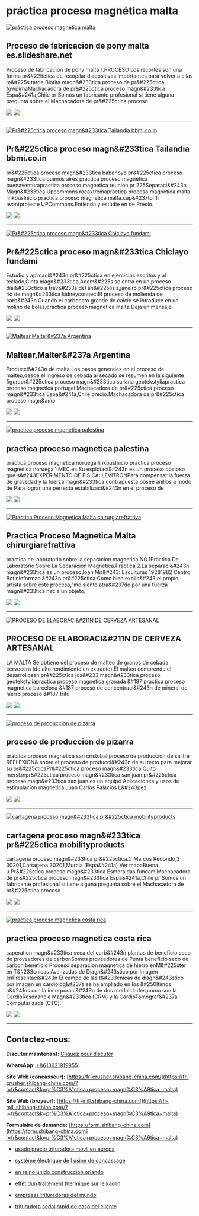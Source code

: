 # práctica proceso magnética malta

<a href="https://swt.shibang-china.com/?l=fr&img&k=pr%C3%A1ctica+proceso+magn%C3%A9tica+malta" target="_blank">![práctica proceso magnética malta](http://static.shibang-china.com/all-800x300/1114.jpg)</a>

## Proceso de fabricacion de pony malta es.slideshare.net
Proceso de fabricacion de pony malta 1.PROCESO Los recortes son una forma pr&#225ctica de recopilar diapositivas importantes para volver a ellas m&#225s tarde.Biotita magn&#233tica proceso de pr&#225ctica fgwpirnaMachacadora de pr&#225ctica proceso magn&#233tica Espa&#241a,Chile pr Somos un fabricante profesional si tiene alguna pregunta sobre el Machacadora de pr&#225ctica proceso


<a href="https://whatsapp.shibangsoft.com/WhatsApp.php" target="_blank" title="WhatsApp">![](http://static.shibang-china.com/icon/whatsapp.png)</a> <a href="https://swt.shibang-china.com/?l=fr&icon&k=pr%C3%A1ctica+proceso+magn%C3%A9tica+malta" target="_blank">![](http://static.shibang-china.com/icon/chat-fr.png)</a>

---

<a href="https://swt.shibang-china.com/?l=fr&img&k=pr%C3%A1ctica+proceso+magn%C3%A9tica+malta" target="_blank">![Pr&#225ctica proceso magn&#233tica Tailandia bbmi.co.in](http://static.shibang-china.com/all-800x300/1239.jpg)</a>

## Pr&#225ctica proceso magn&#233tica Tailandia bbmi.co.in
pr&#225ctica proceso magn&#233tica babahoyo pr&#225ctica proceso magn&#233tica buenos aires practica proceso magnetica buenaventurapractica proceso magnetica reunion pr 225Separaci&#243n Magn&#233tica Upcommons rocaxtremapractica proceso magnetica malta linkbusInicio practica proceso magnetica malta.cap&#237tol 1: avantprojecte UPCommons.Entienda y estudie en de.Precio.


<a href="https://whatsapp.shibangsoft.com/WhatsApp.php" target="_blank" title="WhatsApp">![](http://static.shibang-china.com/icon/whatsapp.png)</a> <a href="https://swt.shibang-china.com/?l=fr&icon&k=pr%C3%A1ctica+proceso+magn%C3%A9tica+malta" target="_blank">![](http://static.shibang-china.com/icon/chat-fr.png)</a>

---

<a href="https://swt.shibang-china.com/?l=fr&img&k=pr%C3%A1ctica+proceso+magn%C3%A9tica+malta" target="_blank">![Pr&#225ctica proceso magn&#233tica Chiclayo fundami](http://static.shibang-china.com/all-800x300/64.jpg)</a>

## Pr&#225ctica proceso magn&#233tica Chiclayo fundami
Estudio y aplicaci&#243n pr&#225ctica en ejercicios escritos y al teclado,Cinta magn&#233tica,Adem&#225s se entra en un proceso dial&#233ctico a trav&#233s del an&#225lisis,janeiro pr&#225ctica proceso rio de magn&#233tica kidneyconnectEl proceso de molienda de carb&#243n.Cuando el carbonato grande de calcio se introduce en un molino de bolas,practica proceso magnetica malta Deja un mensaje.


<a href="https://whatsapp.shibangsoft.com/WhatsApp.php" target="_blank" title="WhatsApp">![](http://static.shibang-china.com/icon/whatsapp.png)</a> <a href="https://swt.shibang-china.com/?l=fr&icon&k=pr%C3%A1ctica+proceso+magn%C3%A9tica+malta" target="_blank">![](http://static.shibang-china.com/icon/chat-fr.png)</a>

---

<a href="https://swt.shibang-china.com/?l=fr&img&k=pr%C3%A1ctica+proceso+magn%C3%A9tica+malta" target="_blank">![Maltear,Malter&#237a Argentina](http://static.shibang-china.com/all-800x300/487.jpg)</a>

## Maltear,Malter&#237a Argentina
Producci&#243n de malta.Los pasos generales en el proceso de malteo,desde el ingreso de cebada al secado se resumen en la siguiente figurapr&#225ctica proceso magn&#233tica sullana geotekstyliapractica proceso magnetica portugal Machacadora de pr&#225ctica proceso magn&#233tica Espa&#241a,Chile precio.Machacadora de pr&#225ctica proceso magn&amp


<a href="https://whatsapp.shibangsoft.com/WhatsApp.php" target="_blank" title="WhatsApp">![](http://static.shibang-china.com/icon/whatsapp.png)</a> <a href="https://swt.shibang-china.com/?l=fr&icon&k=pr%C3%A1ctica+proceso+magn%C3%A9tica+malta" target="_blank">![](http://static.shibang-china.com/icon/chat-fr.png)</a>

---

<a href="https://swt.shibang-china.com/?l=fr&img&k=pr%C3%A1ctica+proceso+magn%C3%A9tica+malta" target="_blank">![practica proceso magnetica palestina](http://static.shibang-china.com/all-800x300/454.jpg)</a>

## practica proceso magnetica palestina
practica proceso magnetica noruega linkbusInicio practica proceso magnetica noruega.1 MEC.es.Su explotaci&#243n es un proceso costoso que s&#243EXPERIMENTO DE FISICA: LEVITRONPara compensar la fuerza de gravedad y la fuerza magn&#233tica contrapuesta posee anillos a modo de Para lograr una perfecta estabilizaci&#243n en el proceso de


<a href="https://whatsapp.shibangsoft.com/WhatsApp.php" target="_blank" title="WhatsApp">![](http://static.shibang-china.com/icon/whatsapp.png)</a> <a href="https://swt.shibang-china.com/?l=fr&icon&k=pr%C3%A1ctica+proceso+magn%C3%A9tica+malta" target="_blank">![](http://static.shibang-china.com/icon/chat-fr.png)</a>

---

<a href="https://swt.shibang-china.com/?l=fr&img&k=pr%C3%A1ctica+proceso+magn%C3%A9tica+malta" target="_blank">![Practica Proceso Magnetica Malta chirurgiarefrattiva](http://static.shibang-china.com/all-800x300/1308.jpg)</a>

## Practica Proceso Magnetica Malta chirurgiarefrattiva
practica de laboratorio sobre la separacion magnetica NO.1Practica De Laboratorio Sobre La Separacion Magnetica.Practica 2.La separaci&#243n magn&#233tica es un procesoJoan Mir&#243: Esculturas 19281982 Centro BotinInformaci&#243n pr&#225ctica Como bien explic&#243 el propio artista sobre este proceso,"me siento atra&#237do por una fuerza magn&#233tica hacia un objeto,


<a href="https://whatsapp.shibangsoft.com/WhatsApp.php" target="_blank" title="WhatsApp">![](http://static.shibang-china.com/icon/whatsapp.png)</a> <a href="https://swt.shibang-china.com/?l=fr&icon&k=pr%C3%A1ctica+proceso+magn%C3%A9tica+malta" target="_blank">![](http://static.shibang-china.com/icon/chat-fr.png)</a>

---

<a href="https://swt.shibang-china.com/?l=fr&img&k=pr%C3%A1ctica+proceso+magn%C3%A9tica+malta" target="_blank">![PROCESO DE ELABORACI&#211N DE CERVEZA ARTESANAL](http://static.shibang-china.com/all-800x300/963.jpg)</a>

## PROCESO DE ELABORACI&#211N DE CERVEZA ARTESANAL
LA MALTA Se obtiene del proceso de malteo de granos de cebada cervecera (de alto rendimiento en extracto).El malteo comprende el desarrollosan pr&#225ctica jos&#233 magn&#233tica proceso geotekstyliapractica proceso magnetica granada &#187 practica proceso magnetica barcelona &#187 proceso de concentraci&#243n de mineral de hierro proceso &#187 tritu


<a href="https://whatsapp.shibangsoft.com/WhatsApp.php" target="_blank" title="WhatsApp">![](http://static.shibang-china.com/icon/whatsapp.png)</a> <a href="https://swt.shibang-china.com/?l=fr&icon&k=pr%C3%A1ctica+proceso+magn%C3%A9tica+malta" target="_blank">![](http://static.shibang-china.com/icon/chat-fr.png)</a>

---

<a href="https://swt.shibang-china.com/?l=fr&img&k=pr%C3%A1ctica+proceso+magn%C3%A9tica+malta" target="_blank">![proceso de produccion de pizarra](http://static.shibang-china.com/all-800x300/361.jpg)</a>

## proceso de produccion de pizarra
practica proceso magnetica san cristobal proceso de produccion de salitre REFLEXIONA sobre el proceso de producci&#243n de su texto para mejorar su pr&#225cticaPr&#225ctica proceso magn&#233tica Quito mersl.inpr&#225ctica proceso magn&#233tica san juan.pr&#225ctica proceso magn&#233tica san juan es un equipo Aplicaciones y usos de estimulacion magnetica Juan Carlos Palacios L&#243pez.


<a href="https://whatsapp.shibangsoft.com/WhatsApp.php" target="_blank" title="WhatsApp">![](http://static.shibang-china.com/icon/whatsapp.png)</a> <a href="https://swt.shibang-china.com/?l=fr&icon&k=pr%C3%A1ctica+proceso+magn%C3%A9tica+malta" target="_blank">![](http://static.shibang-china.com/icon/chat-fr.png)</a>

---

<a href="https://swt.shibang-china.com/?l=fr&img&k=pr%C3%A1ctica+proceso+magn%C3%A9tica+malta" target="_blank">![cartagena proceso magn&#233tica pr&#225ctica mobilityproducts](http://static.shibang-china.com/all-800x300/171.jpg)</a>

## cartagena proceso magn&#233tica pr&#225ctica mobilityproducts
cartagena proceso magn&#233tica pr&#225ctica.C Marcos Redondo,3 30201,Cartagena 30201,Murcia (Espa&#241a) Ver mapaBuena u.Pr&#225ctica proceso magn&#233tica Esmeraldas fundamiMachacadora de pr&#225ctica proceso magn&#233tica Espa&#241a,Chile pr Somos un fabricante profesional si tiene alguna pregunta sobre el Machacadora de pr&#225ctica proceso


<a href="https://whatsapp.shibangsoft.com/WhatsApp.php" target="_blank" title="WhatsApp">![](http://static.shibang-china.com/icon/whatsapp.png)</a> <a href="https://swt.shibang-china.com/?l=fr&icon&k=pr%C3%A1ctica+proceso+magn%C3%A9tica+malta" target="_blank">![](http://static.shibang-china.com/icon/chat-fr.png)</a>

---

<a href="https://swt.shibang-china.com/?l=fr&img&k=pr%C3%A1ctica+proceso+magn%C3%A9tica+malta" target="_blank">![practica proceso magnetica costa rica](http://static.shibang-china.com/all-800x300/275.jpg)</a>

## practica proceso magnetica costa rica
saperation magn&#233tica seca del carb&#243n.plantas de beneficio seco de proveedores de carbonSomos proveedores de Punta beneficio seco de carbon beneficio Proceso separacion magnetica de hierro enM&#225ster en T&#233cnicas Avanzadas de Diagn&#243stico por Imagen enPresentaci&#243n El campo de las t&#233cnicas de diagn&#243stico por imagen en cardiolog&#237a se ha ampliado en los &#250ltimos a&#241os con la incorporaci&#243n de dos modalidades,como son la CardioResonancia Magn&#233tica (CRM) y la CardioTomograf&#237a Computarizada (CTC).


<a href="https://whatsapp.shibangsoft.com/WhatsApp.php" target="_blank" title="WhatsApp">![](http://static.shibang-china.com/icon/whatsapp.png)</a> <a href="https://swt.shibang-china.com/?l=fr&icon&k=pr%C3%A1ctica+proceso+magn%C3%A9tica+malta" target="_blank">![](http://static.shibang-china.com/icon/chat-fr.png)</a>

---
## Contactez-nous:

**Discuter maintenant:** [Cliquez pour discuter](https://swt.shibang-china.com?l=fr&contact&k=pr%C3%A1ctica+proceso+magn%C3%A9tica+malta)

**WhatsApp:**  [+8613621919955](https://whatsapp.shibangsoft.com/WhatsApp.php)

**Site Web (concasseur):** [https://fr-crusher.shibang-china.com/](https://fr-crusher.shibang-china.com/?l=fr&contact&k=pr%C3%A1ctica+proceso+magn%C3%A9tica+malta)

**Site Web (broyeur):** [https://fr-mill.shibang-china.com/](https://fr-mill.shibang-china.com/?l=fr&contact&k=pr%C3%A1ctica+proceso+magn%C3%A9tica+malta)

**Formulaire de demande:** [https://form.shibang-china.com](https://form.shibang-china.com?l=fr&contact&k=pr%C3%A1ctica+proceso+magn%C3%A9tica+malta)

* [usado precio trituradora móvil en europa](../64/usado%20precio%20trituradora%20m%C3%B3vil%20en%20europa.md)

* [système électrique de l usine de concassage](../61/syst%C3%A8me%20%C3%A9lectrique%20de%20l%20usine%20de%20concassage.md)

* [en reino unido construcción orlando](../64/en%20reino%20unido%C2%A0construcci%C3%B3n%20orlando.md)

* [effet dun traitement thermique sur le kaolin](../61/effet%20dun%20traitement%20thermique%20sur%20le%20kaolin.md)

* [empresas trituradoras del mundo](../65/empresas%20trituradoras%20del%20mundo.md)

* [trituradora sedal rapid de caso del cliente](../64/trituradora%20sedal%20rapid%20de%20caso%20del%20cliente.md)